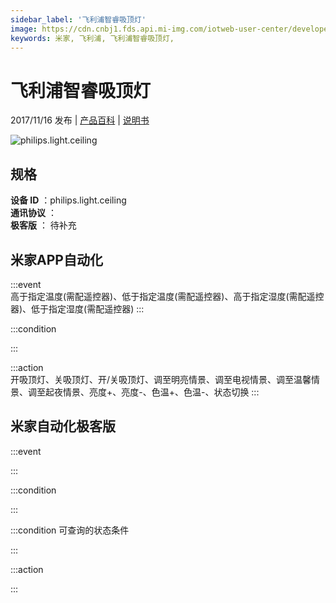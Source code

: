 ```yaml
---
sidebar_label: '飞利浦智睿吸顶灯'
image: https://cdn.cnbj1.fds.api.mi-img.com/iotweb-user-center/developer_1679065003243GF5F7nIr.png?GalaxyAccessKeyId=AKVGLQWBOVIRQ3XLEW&Expires=9223372036854775807&Signature=4xJTIUl65Fbq8mWQcYjAPfD8y08=
keywords: 米家, 飞利浦, 飞利浦智睿吸顶灯, 
---
```

# 飞利浦智睿吸顶灯

2017/11/16 发布 | [产品百科](https://home.mi.com/webapp/content/baike/product/index.html?model=philips.light.ceiling/) | [说明书](https://home.mi.com/views/introduction.html?model=philips.light.ceiling&region=cn)

![philips.light.ceiling](https://cdn.cnbj1.fds.api.mi-img.com/iotweb-user-center/developer_1679065003243GF5F7nIr.png?GalaxyAccessKeyId=AKVGLQWBOVIRQ3XLEW&Expires=9223372036854775807&Signature=4xJTIUl65Fbq8mWQcYjAPfD8y08=)

## 规格  
> 
**设备 ID** ：philips.light.ceiling  
**通讯协议** ：  
**极客版**  ： 待补充 


## 米家APP自动化  

:::event  
高于指定温度(需配遥控器)、低于指定温度(需配遥控器)、高于指定湿度(需配遥控器)、低于指定湿度(需配遥控器)
:::

:::condition  

:::

:::action   
开吸顶灯、关吸顶灯、开/关吸顶灯、调至明亮情景、调至电视情景、调至温馨情景、调至起夜情景、亮度+、亮度-、色温+、色温-、状态切换
:::

## 米家自动化极客版  

:::event  

:::

:::condition  

:::

:::condition 可查询的状态条件  

:::

:::action  

:::

        

